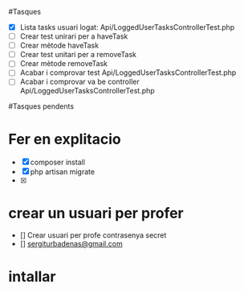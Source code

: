 #Tasques

- [X] Lista tasks usuari logat: Api/LoggedUserTasksControllerTest.php
- [ ] Crear test unirari per a haveTask
- [ ] Crear mètode haveTask
- [ ] Crear test unitari per a removeTask
- [ ] Crear mètode removeTask
- [ ] Acabar i comprovar test Api/LoggedUserTasksControllerTest.php
- [ ] Acabar i comprovar va be controller  Api/LoggedUserTasksControllerTest.php

#Tasques pendents 


# Fer en explitacio 
- [X] composer install
- [X] php artisan migrate 
- [X]  


# crear un usuari per profer
- [] Crear usuari per profe contrasenya secret  
- [] sergiturbadenas@gmail.com

# intallar 
